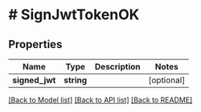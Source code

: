 # # SignJwtTokenOK

## Properties

Name | Type | Description | Notes
------------ | ------------- | ------------- | -------------
**signed_jwt** | **string** |  | [optional]

[[Back to Model list]](../../README.md#models) [[Back to API list]](../../README.md#endpoints) [[Back to README]](../../README.md)
